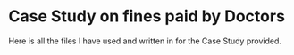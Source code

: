 # Case Study on fines paid by Doctors
Here is all the files I have used and written in for the Case Study provided.
